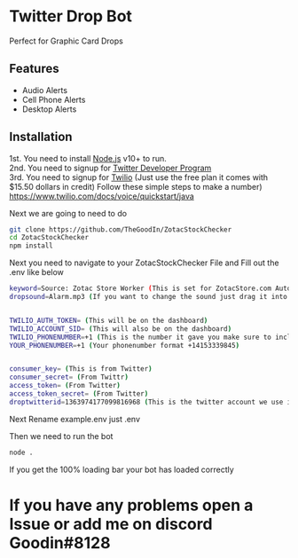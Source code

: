 # Twitter Drop Bot



Perfect for Graphic Card Drops


## Features
- Audio Alerts
- Cell Phone Alerts
- Desktop Alerts





## Installation

1st. You need to install [Node.js](https://nodejs.org/) v10+ to run.  <br>
2nd. You need to signup for [Twitter Developer Program](https://developer.twitter.com/en) <br>
3rd. You need to signup for [Twilio](www.twilio.com/referral/JVKbQ8) (Just use the free plan it comes with $15.50 dollars in credit) Follow these simple steps to make a number) https://www.twilio.com/docs/voice/quickstart/java  <br>

Next we are going to need to do 

```sh
git clone https://github.com/TheGoodIn/ZotacStockChecker
cd ZotacStockChecker
npm install
```

Next you need to navigate to your ZotacStockChecker File and Fill out the .env like below

```sh
keyword=Source: Zotac Store Worker (This is set for ZotacStore.com Automatically)
dropsound=Alarm.mp3 (If you want to change the sound just drag it into the ZotacStockChecker file and rename it here .mp3 or .wav only)


TWILIO_AUTH_TOKEN= (This will be on the dashboard)
TWILIO_ACCOUNT_SID= (This will also be on the dashboard)
TWILIO_PHONENUMBER=+1 (This is the number it gave you make sure to include the +1 then this format +14153339845)
YOUR_PHONENUMBER=+1 (Your phonenumber format +14153339845)


consumer_key= (This is from Twitter)
consumer_secret= (From Twittr)
access_token= (From Twitter)
access_token_secret= (From Twitter)
droptwitterid=1363974177099816968 (This is the twitter account we use it is @BotPCParts)


```

Next Rename example.env just .env

Then we need to run the bot

```sh
node .
```

If you get the 100% loading bar your bot has loaded correctly

# If you have any problems open a Issue or add me on discord Goodin#8128

